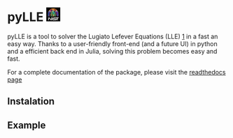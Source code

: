 # pyLLE ![NIST logo](images/NISTlogo32x32.jpg)

pyLLE is a tool to solver the Lugiato Lefever Equations (LLE) [1] in a fast an easy way. Thanks to a user-friendly front-end (and a future UI) in python and a efficient back end in Julia, solving this problem becomes easy and fast. 

For a complete documentation of the package, please visit the [readthedocs page](http://pylle.readthedocs.io/en/latest/index.html)

## Instalation

## Example


[1]: coucou
[2]: coucou
[3]: cocouc